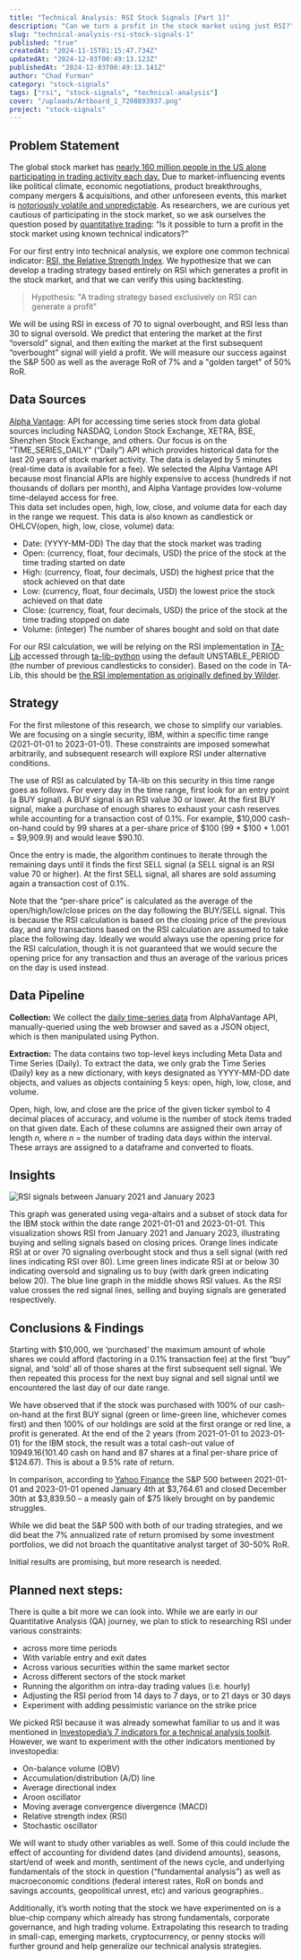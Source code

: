 ```yaml
---
title: "Technical Analysis: RSI Stock Signals [Part 1]"
description: "Can we turn a profit in the stock market using just RSI?"
slug: "technical-analysis-rsi-stock-signals-1"
published: "true"
createdAt: "2024-11-15T01:15:47.734Z"
updatedAt: "2024-12-03T00:49:13.123Z"
publishedAt: "2024-12-03T00:49:13.141Z"
author: "Chad Furman"
category: "stock-signals"
tags: ["rsi", "stock-signals", "technical-analysis"]
cover: "/uploads/Artboard_1_7208893937.png"
project: "stock-signals"
---
```


## Problem Statement

The global stock market has [nearly 160 million people in the US alone participating in trading activity each day.](https://www.fool.com/research/how-many-americans-own-stock/) Due to market-influencing events like political climate, economic negotiations, product breakthroughs, company mergers & acquisitions, and other unforeseen events, this market is [notoriously volatile and unpredictable](https://www.investopedia.com/articles/basics/04/100804.asp#:~:text=The%20political%20situation%2C%20negotiations%20between,stocks%20and%20the%20stock%20market.). As researchers, we are curious yet cautious of participating in the stock market, so we ask ourselves the question posed by [quantitative trading](https://www.cqf.com/blog/what-quantitative-trading#:~:text=What%20Is%20Quantitative%20Trading%3F,opportunities%20in%20the%20financial%20markets): “Is it possible to turn a profit in the stock market using known technical indicators?”

For our first entry into technical analysis, we explore one common technical indicator: [RSI, the Relative Strength Index](https://www.investopedia.com/terms/r/rsi.asp).  We hypothesize that we can develop a trading strategy based entirely on RSI which generates a profit in the stock market, and that we can verify this using backtesting.


>Hypothesis: "A trading strategy based exclusively on RSI can generate a profit"

We will be using RSI in excess of 70 to signal overbought, and RSI less than 30 to signal oversold.  We predict that entering the market at the first “oversold” signal, and then exiting the market at the first subsequent “overbought” signal will yield a profit.  We will measure our success against the S&P 500 as well as the average RoR of 7% and a "golden target" of 50% RoR.

## Data Sources

[Alpha Vantage](https://www.alphavantage.co/): API for accessing time series stock from data global sources including NASDAQ, London Stock Exchange, XETRA, BSE, Shenzhen Stock Exchange, and others. Our focus is on the “TIME\_SERIES\_DAILY” (“Daily”) API which provides historical data for the last 20 years of stock market activity. The data is delayed by 5 minutes (real-time data is available for a fee).  We selected the Alpha Vantage API because most financial APIs are highly expensive to access (hundreds if not thousands of dollars per month), and Alpha Vantage provides low-volume time-delayed access for free.  
This data set includes open, high, low, close, and volume data for each day in the range we request.  This data is also known as candlestick or OHLCV(open, high, low, close, volume) data: 

* Date: (YYYY-MM-DD) The day that the stock market was trading   
* Open: (currency, float, four decimals, USD) the price of the stock at the time trading started on date  
* High:  (currency, float, four decimals, USD)  the highest price that the stock achieved on that date  
* Low: (currency, float, four decimals, USD)  the lowest price the stock achieved on that date  
* Close: (currency, float, four decimals, USD)  the price of the stock at the time trading stopped on date  
* Volume: (integer) The number of shares bought and sold on that date

For our RSI calculation, we will be relying on the RSI implementation in [TA-Lib](https://ta-lib.org/) accessed through [ta-lib-python](https://github.com/ta-lib/ta-lib-python) using the default UNSTABLE\_PERIOD (the number of previous candlesticks to consider).  Based on the code in TA-Lib, this should be [the RSI implementation as originally defined by Wilder](https://github.com/TA-Lib/ta-lib/blob/main/src/ta_func/ta_RSI.c#L208).

## Strategy

For the first milestone of this research, we chose to simplify our variables.  We are focusing on a single security, IBM, within a specific time range (2021-01-01 to 2023-01-01).  These constraints are imposed somewhat arbitrarily, and subsequent research will explore RSI under alternative conditions.

The use of RSI as calculated by TA-lib on this security in this time range goes as follows.  For every day in the time range, first look for an entry point (a BUY signal).  A BUY signal is an RSI value 30 or lower.  At the first BUY signal, make a purchase of enough shares to exhaust your cash reserves while accounting for a transaction cost of 0.1%.  For example, $10,000 cash-on-hand could by 99 shares at a per-share price of $100 (99 \* $100 \* 1.001 \= $9,909.9) and would leave $90.10.

Once the entry is made, the algorithm continues to iterate through the remaining days until it finds the first SELL signal (a SELL signal is an RSI value 70 or higher).  At the first SELL signal, all shares are sold assuming again a transaction cost of 0.1%.  

Note that the “per-share price” is calculated as the average of the open/high/low/close prices on the day following the BUY/SELL signal.  This is because the RSI calculation is based on the closing price of the previous day, and any transactions based on the RSI calculation are assumed to take place the following day.  Ideally we would always use the opening price for the RSI calculation, though it is not guaranteed that we would secure the opening price for any transaction and thus an average of the various prices on the day is used instead.

## Data Pipeline  
**Collection:** We collect the [daily time-series data](https://www.alphavantage.co/documentation/#time-series-data) from AlphaVantage API, manually-queried using the web browser and saved as a JSON object, which is then manipulated using Python.

**Extraction:** The data contains two top-level keys including Meta Data and Time Series (Daily). To extract the data, we only grab the Time Series (Daily) key as a new dictionary, with keys designated as YYYY-MM-DD date objects, and values as objects containing 5 keys: open, high, low, close, and volume. 

Open, high, low, and close are the price of the given ticker symbol to 4 decimal places of accuracy, and volume is the number of stock items traded on that given date. Each of these columns are assigned their own array of length *n,* where *n* \= the number of trading data days within the interval. These arrays are assigned to a dataframe and converted to floats. 

## Insights

![RSI signals between January 2021 and January 2023](http://localhost:1337/uploads/stock_data_f24b85b9d0.png "RSI signals between January 2021 and January 2023")

This graph was generated using vega-altairs and a subset of stock data for the IBM stock within the date range 2021-01-01 and 2023-01-01. This visualization shows RSI from January 2021 and January 2023, illustrating buying and selling signals based on closing prices. Orange lines indicate RSI at or over 70 signaling overbought stock and thus a sell signal (with red lines indicating RSI over 80). Lime green lines indicate RSI at or below 30 indicating oversold and signaling us to buy (with dark green indicating below 20). The blue line graph in the middle shows RSI values. As the RSI value crosses the red signal lines, selling and buying signals are generated respectively.

## Conclusions & Findings  
Starting with $10,000, we ‘purchased’ the maximum amount of whole shares we could afford (factoring in a 0.1% transaction fee) at the first “buy” signal, and ‘sold’ all of those shares at the first subsequent sell signal. We then repeated this process for the next buy signal and sell signal until we encountered the last day of our date range.  

We have observed that if the stock was purchased with 100% of our cash-on-hand at the first BUY signal (green or lime-green line, whichever comes first) and then 100% of our holdings are sold at the first orange or red line, a profit is generated.  At the end of the 2 years (from 2021-01-01 to 2023-01-01) for the IBM stock, the result was a total cash-out value of $10949.16 ($101.40 cash on hand and 87 shares at a final per-share price of $124.67).  This is about a 9.5% rate of return.  
   
In comparison, according to [Yahoo Finance](https://finance.yahoo.com/quote/%5EGSPC/history/?period1=1609459200&period2=1672531200) the S\&P 500 between 2021-01-01 and 2023-01-01 opened January 4th at $3,764.61 and closed December 30th at $3,839.50 – a measly gain of $75 likely brought on by pandemic struggles.

While we did beat the S\&P 500 with both of our trading strategies, and we did beat the 7% annualized rate of return promised by some investment portfolios, we did not broach the quantitative analyst target of 30-50% RoR.

 Initial results are promising, but more research is needed.

## Planned next steps:  
There is quite a bit more we can look into.  While we are early in our Quantitative Analysis (QA) journey, we plan to stick to researching RSI under various constraints:

* across more time periods  
* With variable entry and exit dates  
* Across various securities within the same market sector  
* Across different sectors of the stock market  
* Running the algorithm on intra-day trading values (i.e. hourly)  
* Adjusting the RSI period from 14 days to 7 days, or to 21 days or 30 days  
* Experiment with adding pessimistic variance on the strike price

We picked RSI because it was already somewhat familiar to us and it was mentioned in [Investopedia’s 7 indicators for a technical analysis toolkit](https://www.investopedia.com/top-7-technical-analysis-tools-4773275).  However, we want to experiment with the other indicators mentioned by investopedia:

* On-balance volume (OBV)  
* Accumulation/distribution (A/D) line  
* Average directional index  
* Aroon oscillator  
* Moving average convergence divergence (MACD)  
* Relative strength index (RSI)  
* Stochastic oscillator

We will want to study other variables as well.  Some of this could include the effect of accounting for dividend dates (and dividend amounts), seasons, start/end of week and month, sentiment of the news cycle, and underlying fundamentals of the stock in question (“fundamental analysis”) as well as macroeconomic conditions (federal interest rates, RoR on bonds and savings accounts, geopolitical unrest, etc) and various geographies..

Additionally, it’s worth noting that the stock we have experimented on is a blue-chip company which already has strong fundamentals, corporate governance, and high trading volume.  Extrapolating this research to trading in small-cap, emerging markets, cryptocurrency, or penny stocks will further ground and help generalize our technical analysis strategies.